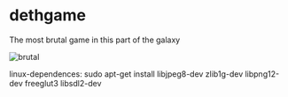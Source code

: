 # dethgame
The most brutal game in this part of the galaxy

![brutal](https://i.ytimg.com/vi/zfbK_dbsCu0/hqdefault.jpg "NOOOOOOOOO")

linux-dependences:
sudo apt-get install libjpeg8-dev zlib1g-dev libpng12-dev freeglut3 libsdl2-dev
